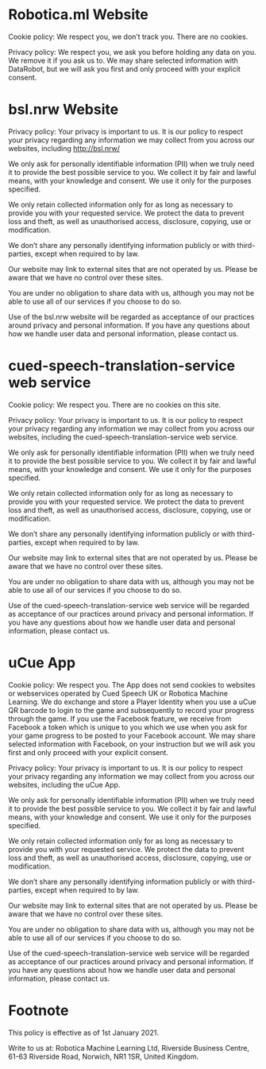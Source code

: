 Robotica.ml Website
===================
Cookie policy: We respect you, we don’t track you. There are no cookies.

Privacy policy: We respect you, we ask you before holding any data on you. We remove it if you ask us to. We may share selected information with DataRobot, but we will ask you first and only proceed with your explicit consent.


bsl.nrw Website
===============
Privacy policy:
Your privacy is important to us. It is our policy to respect your privacy regarding any information we may collect from you across our websites, including http://bsl.nrw/

We only ask for personally identifiable information (PII) when we truly need it to provide the best possible service to you. We collect it by fair and lawful means, with your knowledge and consent. We use it only for the purposes specified.

We only retain collected information only for as long as necessary to provide you with your requested service. We protect the data to prevent loss and theft, as well as unauthorised access, disclosure, copying, use or modification.

We don’t share any personally identifying information publicly or with third-parties, except when required to by law.

Our website may link to external sites that are not operated by us. Please be aware that we have no control over these sites.

You are under no obligation to share data with us, although you may not be able to use all of our services if you choose to do so.

Use of the bsl.nrw website will be regarded as acceptance of our practices around privacy and personal information. If you have any questions about how we handle user data and personal information, please contact us.


cued-speech-translation-service web service
===========================================
Cookie policy: We respect you. There are no cookies on this site.

Privacy policy:
Your privacy is important to us. It is our policy to respect your privacy regarding any information we may collect from you across our websites, including the cued-speech-translation-service web service.

We only ask for personally identifiable information (PII) when we truly need it to provide the best possible service to you. We collect it by fair and lawful means, with your knowledge and consent. We use it only for the purposes specified.

We only retain collected information only for as long as necessary to provide you with your requested service. We protect the data to prevent loss and theft, as well as unauthorised access, disclosure, copying, use or modification.

We don’t share any personally identifying information publicly or with third-parties, except when required to by law.

Our website may link to external sites that are not operated by us. Please be aware that we have no control over these sites.

You are under no obligation to share data with us, although you may not be able to use all of our services if you choose to do so.

Use of the cued-speech-translation-service web service will be regarded as acceptance of our practices around privacy and personal information. If you have any questions about how we handle user data and personal information, please contact us.


uCue App
========
Cookie policy:
We respect you. The App does not send cookies to websites or webservices operated by Cued Speech UK or Robotica Machine Learning.  We do exchange and store a Player Identity when you use a uCue QR barcode to login to the game and subsequently to record your progress through the game.  If you use the Facebook feature, we receive from Facebook a token which is unique to you which we use when you ask for your game progress to be posted to your Facebook account.  We may share selected information with Facebook, on your instruction but we will ask you first and only proceed with your explicit consent.

Privacy policy:
Your privacy is important to us. It is our policy to respect your privacy regarding any information we may collect from you across our websites, including the uCue App.

We only ask for personally identifiable information (PII) when we truly need it to provide the best possible service to you. We collect it by fair and lawful means, with your knowledge and consent. We use it only for the purposes specified.

We only retain collected information only for as long as necessary to provide you with your requested service. We protect the data to prevent loss and theft, as well as unauthorised access, disclosure, copying, use or modification.

We don’t share any personally identifying information publicly or with third-parties, except when required to by law.

Our website may link to external sites that are not operated by us. Please be aware that we have no control over these sites.

You are under no obligation to share data with us, although you may not be able to use all of our services if you choose to do so.

Use of the cued-speech-translation-service web service will be regarded as acceptance of our practices around privacy and personal information. If you have any questions about how we handle user data and personal information, please contact us.


Footnote
========
This policy is effective as of 1st January 2021.

Write to us at: Robotica Machine Learning Ltd, Riverside Business Centre, 61-63 Riverside Road, Norwich, NR1 1SR, United Kingdom.
